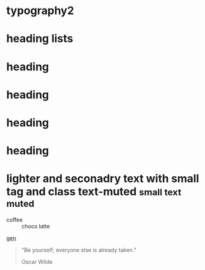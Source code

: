 # typography2<!DOCTYPE html>
<html>
    <head>
        <link rel="stylesheet" href="https://stackpath.bootstrapcdn.com/bootstrap/4.3.1/css/bootstrap.min.css">
        <script src="https://stackpath.bootstrapcdn.com/bootstrap/4.3.1/js/bootstrap.min.js"></script>
        <title>bootstrap typography</title>
    </head>
</html>
<body>
<div class="container">
    <h1>heading lists</h1>
<h1 class="display-1">heading</h1>
<h1 class="display-2">heading</h1>
<h1 class="display-3">heading</h1>
<h1 class="display-4">heading</h1>
</div>
<div class="container">
    <h1>lighter and seconadry text with small tag and class text-muted
        <small class="text-muted">small text muted</small>
    </h1>
    <dl>
        <dt>coffee</dt>
        <dd>choco latte</dd>
    </dl>
    <p>
<abbr title="generation">gen</abbr></p>
<blockquote class="blockquote">
    <p>"Be yourself; everyone else is already taken."</p>
    <footer class="blockquote-footer"> Oscar Wilde </footer>
</blockquote>
</div>
</body>

